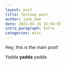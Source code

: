 ```yaml
---
layout: post
title: Testowy post
author: john_doe
date: 2021-04-16 15:34:07
intro_paragraph: Intro
categories: misc
---
```

Hey, this is the main post!

Yadda **yadda** yadda
